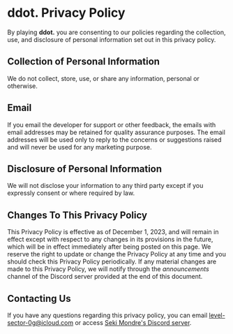 # ddot. Privacy Policy
By playing **ddot.** you are consenting to our policies regarding the collection, use, and disclosure of personal information set out in this privacy policy.

## Collection of Personal Information

We do not collect, store, use, or share any information, personal or otherwise.

## Email

If you email the developer for support or other feedback, the emails with email addresses may be retained for quality assurance purposes. The email addresses will be used only to reply to the concerns or suggestions raised and will never be used for any marketing purpose.

## Disclosure of Personal Information

We will not disclose your information to any third party except if you expressly consent or where required by law.

## Changes To This Privacy Policy

This Privacy Policy is effective as of December 1, 2023, and will remain in effect except with respect to any changes in its provisions in the future, which will be in effect immediately after being posted on this page.
We reserve the right to update or change the Privacy Policy at any time and you should check this Privacy Policy periodically. If any material changes are made to this Privacy Policy, we will notify through the *announcements* channel of the Discord server provided at the end of this document.

## Contacting Us

If you have any questions regarding this privacy policy, you can email level-sector-0g@icloud.com or access [Seki Mondre's Discord server](https://discord.gg/xWdvbbdjH3).
